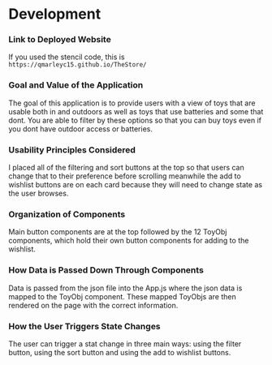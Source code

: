 # Development

### Link to Deployed Website
If you used the stencil code, this is `https://qmarleyc15.github.io/TheStore/`

### Goal and Value of the Application

The goal of this application is to provide users with a view of toys that are usable both in and outdoors as well as toys that use batteries and some that dont. You are able to filter by these options so that you can buy toys even if you dont have outdoor access or batteries. 

### Usability Principles Considered
I placed all of the filtering and sort buttons at the top so that users can change that to their preference before scrolling meanwhile the add to wishlist buttons are on each card because they will need to change state as the user browses. 


### Organization of Components
Main button components are at the top followed by the 12 ToyObj components, which hold their own button components for adding to the wishlist. 


### How Data is Passed Down Through Components
Data is passed from the json file into the App.js where the json data is mapped to the ToyObj component. These mapped ToyObjs are then rendered on the page with the correct information. 

### How the User Triggers State Changes
The user can trigger a stat change in three main ways: using the filter button, using the sort button and using the add to wishlist buttons. 

